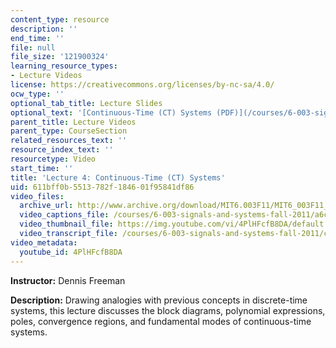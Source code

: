 ```yaml
---
content_type: resource
description: ''
end_time: ''
file: null
file_size: '121900324'
learning_resource_types:
- Lecture Videos
license: https://creativecommons.org/licenses/by-nc-sa/4.0/
ocw_type: ''
optional_tab_title: Lecture Slides
optional_text: '[Continuous-Time (CT) Systems (PDF)](/courses/6-003-signals-and-systems-fall-2011/resources/mit6_003f11_lec04)'
parent_title: Lecture Videos
parent_type: CourseSection
related_resources_text: ''
resource_index_text: ''
resourcetype: Video
start_time: ''
title: 'Lecture 4: Continuous-Time (CT) Systems'
uid: 611bff0b-5513-782f-1846-01f95841df86
video_files:
  archive_url: http://www.archive.org/download/MIT6.003F11/MIT6_003F11_lec04_300k.mp4
  video_captions_file: /courses/6-003-signals-and-systems-fall-2011/a6c54279a9665de1b5990ffea15edf34_4PlHFcfB8DA.vtt
  video_thumbnail_file: https://img.youtube.com/vi/4PlHFcfB8DA/default.jpg
  video_transcript_file: /courses/6-003-signals-and-systems-fall-2011/c6f124d6f8003afca2949c84b4035955_4PlHFcfB8DA.pdf
video_metadata:
  youtube_id: 4PlHFcfB8DA
---
```


**Instructor:** Dennis Freeman

**Description:** Drawing analogies with previous concepts in discrete-time systems, this lecture discusses the block diagrams, polynomial expressions, poles, convergence regions, and fundamental modes of continuous-time systems.

